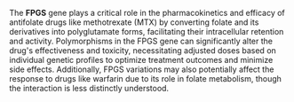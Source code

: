 The **FPGS** gene plays a critical role in the pharmacokinetics and efficacy of antifolate drugs like methotrexate (MTX) by converting folate and its derivatives into polyglutamate forms, facilitating their intracellular retention and activity. Polymorphisms in the FPGS gene can significantly alter the drug's effectiveness and toxicity, necessitating adjusted doses based on individual genetic profiles to optimize treatment outcomes and minimize side effects. Additionally, FPGS variations may also potentially affect the response to drugs like warfarin due to its role in folate metabolism, though the interaction is less distinctly understood.